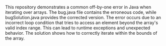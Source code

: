 This repository demonstrates a common off-by-one error in Java when iterating over arrays. The bug.java file contains the erroneous code, while bugSolution.java provides the corrected version.  The error occurs due to an incorrect loop condition that tries to access an element beyond the array's valid index range.  This can lead to runtime exceptions and unexpected behavior. The solution shows how to correctly iterate within the bounds of the array.